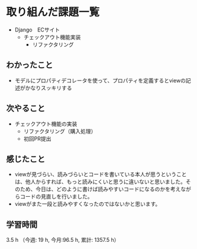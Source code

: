 # 取り組んだ課題一覧
- Django　ECサイト
    - チェックアウト機能実装
        - リファクタリング

## わかったこと
- モデルにプロパティデコレータを使って、プロパティを定義するとviewの記述がかなりスッキリする
    
## 次やること
- チェックアウト機能の実装
    - リファクタリング（購入処理）
    - 初回PR提出

## 感じたこと
- viewが見づらい、読みづらいとコードを書いている本人が思うということは、他人からすれば、もっと読みにくいと思うに違いないと思いました。そのため、今日は、どのように書けば読みやすいコードになるのかを考えながらコードの見直しを行いました。
- viewがまた一段と読みやすくなったのではないかと思います。

## 学習時間
3.5 h （今週: 19 h, 今月:96.5 h, 累計: 1357.5 h）